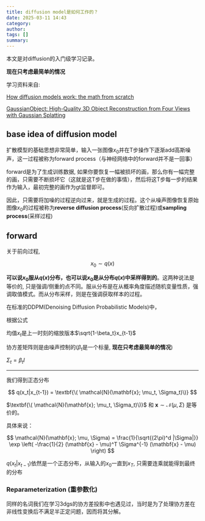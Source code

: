 ```yaml
---
title: diffusion model是如何工作的？
date: 2025-03-11 14:43
category: 
author: 
tags: []
summary: 
---
```


本文是对diffusion的入门级学习记录。

**现在只考虑最简单的情况**

学习资料来自:

[How diffusion models work: the math from scratch](https://theaisummer.com/diffusion-models/)

[GaussianObject: High-Quality 3D Object Reconstruction from Four Views with Gaussian Splatting]()

## base idea of diffusion model

扩散模型的基础思想非常简单，输入一张图像$x_0$并在T步操作下逐渐add高斯噪声，这一过程被称为forward process（与神经网络中的forward并不是一回事）

forward是为了生成训练数据, 如果你要恢复一幅被损坏的画，那么你有一幅完整的画，只需要不断损坏它（这就是这T步在做的事情），然后将这T步每一步的结果作为输入，最初完整的画作为gt监督即可。

因此，只需要将加噪的过程逆向过来，就是生成的过程。这个从噪声图像恢复原始图像$x_0$的过程被称为**reverse diffusion process**(反向扩散过程)或**sampling process**(采样过程)

## forward

关于前向过程,

$$
x_0 \sim q(x)
$$

**可以说$x_0$服从$q(x)$分布，也可以说$x_0$是从分布$q(x)$中采样得到的**。这两种说法是等价的, 只是强调/侧重的点不同。服从分布是在从概率角度描述随机变量性质，强调取值模式。而从分布采样，则是在强调获取样本的过程。

在标准的DDPM(Denoising Diffusion Probabilistic Models)中，

根据公式


均值$x_t$是上一时刻的缩放版本$\sqrt{1-\beta_t}x_{t-1}$

协方差矩阵则是由噪声控制的($\beta_t$是一个标量, **现在只考虑最简单的情况**)

$\Sigma_t=\beta_t I$

---

我们得到正态分布

$$
q(x_t|x_{t-1}) = \textbf{\( \mathcal{N}(\mathbf{x}; \mu_t, \Sigma_t)\)}
$$

$\textbf{\( \mathcal{N}(\mathbf{x}; \mu_t, \Sigma_t)\)}$ 和 $\textbf{\(\mathbf{x} \sim \mathcal{N}(\mu, \Sigma)\)}$ 是等价的。

具体来说：

$$
\mathcal{N}(\mathbf{x}; \mu, \Sigma) = 
\frac{1}{\sqrt{(2\pi)^d |\Sigma|}} 
\exp \left( -\frac{1}{2} (\mathbf{x} - \mu)^T \Sigma^{-1} (\mathbf{x} - \mu) \right)
$$

$q(x_t|x_{t-1})$依然是一个正态分布，从输入的$x_0$一直到$x_T$, 只需要连乘就能得到最终的分布

### Reparameterization (重参数化)

同样的名词我们在学习3dgs的协方差投影中也遇见过，当时是为了处理协方差在非线性变换后不满足半正定问题，因而将其分解。

